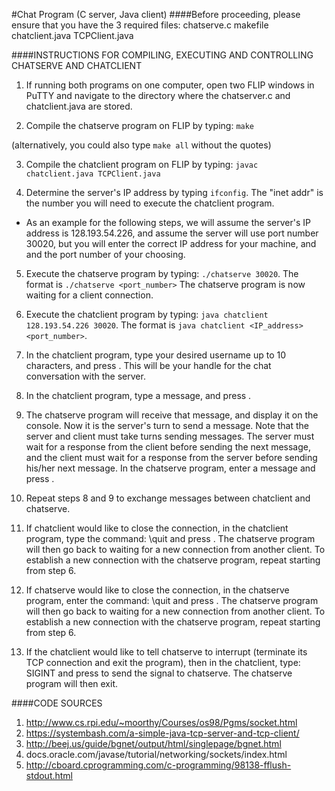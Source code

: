 #Chat Program (C server, Java client)
####Before proceeding, please ensure that you have the 3 required files:
	chatserve.c
	makefile
	chatclient.java 
	TCPClient.java

####INSTRUCTIONS FOR COMPILING, EXECUTING AND CONTROLLING CHATSERVE AND CHATCLIENT

1. If running both programs on one computer, open two FLIP windows in PuTTY and navigate to the directory where the chatserver.c and chatclient.java are stored.

2. Compile the chatserve program on FLIP by typing: `make`

(alternatively, you could also type ```make all``` without the quotes)

3. Compile the chatclient program on FLIP by typing: `javac chatclient.java TCPClient.java`

4. Determine the server's IP address by typing `ifconfig`. The "inet addr" is the number you will need to execute the chatclient program. 
- As an example for the following steps, we will assume the server's IP address is 128.193.54.226, and assume the server will use port number 30020, but you will enter the correct IP address for your machine, and  and the port number of your choosing.

5. Execute the chatserve program by typing: `./chatserve 30020`. The format is `./chatserve <port_number>`
The chatserve program is now waiting for a client connection.

6. Execute the chatclient program by typing: `java chatclient 128.193.54.226 30020`. The format is `java chatclient <IP_address> <port_number>`.

7. In the chatclient program, type your desired username up to 10 characters, and press <Enter>. This will be your handle for the chat conversation with the server.

8. In the chatclient program, type a message, and press <Enter>.

9. The chatserve program will receive that message, and display it on the console. Now it is the server's turn to send a message. Note that the server and client must take turns sending messages. The server must wait for a response from the client before sending the next message, and the client must wait for a response from the server before sending his/her next message. In the chatserve program, enter a message and press <Enter>.

10. Repeat steps 8 and 9 to exchange messages between chatclient and chatserve.

11. If chatclient would like to close the connection, in the chatclient program, type the command: \quit and press <Enter>. 
The chatserve program will then go back to waiting for a new connection from another client. To establish a new connection with the chatserve program, repeat starting from step 6.

12. If chatserve would like to close the connection, in the chatserve program, enter the command: \quit and press <Enter>. 
The chatserve program will then go back to waiting for a new connection from another client. To establish a new connection with the chatserve program, repeat starting from step 6.

13. If the chatclient would like to tell chatserve to interrupt (terminate its TCP connection and exit the program), then in the chatclient, type: SIGINT and press <Enter> to send the signal to chatserve. The chatserve program will then exit.

####CODE SOURCES
1. http://www.cs.rpi.edu/~moorthy/Courses/os98/Pgms/socket.html
2. https://systembash.com/a-simple-java-tcp-server-and-tcp-client/
3. http://beej.us/guide/bgnet/output/html/singlepage/bgnet.html
4. docs.oracle.com/javase/tutorial/networking/sockets/index.html
5. http://cboard.cprogramming.com/c-programming/98138-fflush-stdout.html

